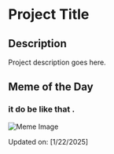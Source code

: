 # Project Title

## Description

Project description goes here.

## Meme of the Day

### it do be like that .
![Meme Image](https://i.redd.it/784m5ku4p4ee1.png)

Updated on: [1/22/2025]